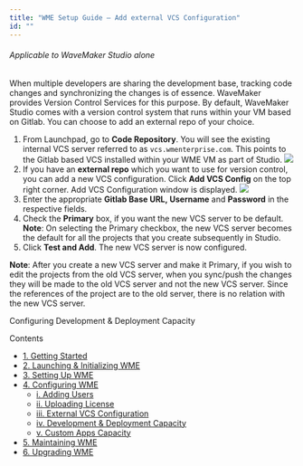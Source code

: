 ```yaml
---
title: "WME Setup Guide – Add external VCS Configuration"
id: ""
---
```


###### Applicable to WaveMaker Studio alone

When multiple developers are sharing the development base, tracking code changes and synchronizing the changes is of essence. WaveMaker provides Version Control Services for this purpose. By default, WaveMaker Studio comes with a version control system that runs within your VM based on Gitlab. You can choose to add an external repo of your choice.

1. From Launchpad, go to **Code Repository**. You will see the existing internal VCS server referred to as `vcs.wmenterprise.com`. This points to the Gitlab based VCS installed within your WME VM as part of Studio. [![](../assets/WME_vcs1.png)](../assets/WME_vcs1.png)
2. If you have an **external repo** which you want to use for version control, you can add a new VCS configuration. Click **Add VCS Config** on the top right corner. Add VCS Configuration window is displayed. [![](../assets/WME_vcs2.png)](../assets/WME_vcs2.png)
3. Enter the appropriate **Gitlab Base URL, Username** and **Password** in the respective fields.
4. Check the **Primary** box, if you want the new VCS server to be default. **Note**: On selecting the Primary checkbox, the new VCS server becomes the default for all the projects that you create subsequently in Studio.
5. Click **Test and Add**. The new VCS server is now configured.

**Note**: After you create a new VCS server and make it Primary, if you wish to edit the projects from the old VCS server, when you sync/push the changes they will be made to the old VCS server and not the new VCS server. Since the references of the project are to the old server, there is no relation with the new VCS server.

Configuring Development & Deployment Capacity

Contents

- [1\. Getting Started](/learn/installation/wavemaker-enterprise-setup-guide/)
- [2\. Launching & Initializing WME](/learn/installation/wme-setup-guide-launch-initialize/)
- [3\. Setting Up WME](/learn/installation/wme-setup-guide-access-setting/)
- [4\. Configuring WME](/learn/installation/wme-setup-guide-configuration/)
    - [i. Adding Users](/learn/installation/wme-setup-guide-configuration/#adding-users)
    - [ii. Uploading License](/learn/installation/wme-setup-guide-configuration/#uploading-license)
    - [iii. External VCS Configuration](#)
    - [iv. Development & Deployment Capacity](/learn/installation/wme-setup-guide-increasing-development-deployment-capacity/)
    - [v. Custom Apps Capacity](/learn/installation/wme-setup-guide-custom-apps-capacity/)
- [5\. Maintaining WME](/learn/installation/wme-setup-guide-maintenance/)
- [6\. Upgrading WME](/learn/installation/wme-setup-guide-upgrading/)
